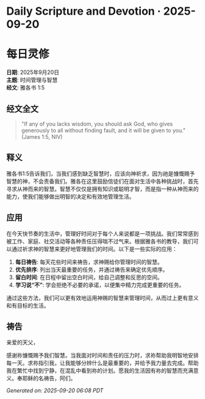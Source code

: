 # Daily Scripture and Devotion · 2025-09-20

# 每日灵修

**日期**: 2025年9月20日  
**主题**: 时间管理与智慧  
**经文**: 雅各书 1:5

## 经文全文

> "If any of you lacks wisdom, you should ask God, who gives generously to all without finding fault, and it will be given to you." (James 1:5, NIV)

## 释义

雅各书1:5告诉我们，当我们感到缺乏智慧时，应该向神祈求，因为祂是慷慨赐予智慧的神，不会责备我们。雅各在这里鼓励信徒们在面对生活中各种挑战时，首先寻求从神而来的智慧。智慧不仅仅是拥有知识或聪明才智，而是指一种从神而来的能力，使我们能够做出明智的决定和有效地管理生活。

## 应用

在今天快节奏的生活中，管理好时间对于每个人来说都是一项挑战。我们常常感到被工作、家庭、社交活动等各种责任压得喘不过气来。根据雅各书的教导，我们可以通过祈求神的智慧来更好地管理我们的时间。以下是一些实际的应用：

1. **每日祷告**: 每天花些时间来祷告，求神赐给你管理时间的智慧。
2. **优先排序**: 列出当天最重要的任务，并通过祷告来确定优先顺序。
3. **留白时间**: 在日程中留出空白时间，给自己调整和反思的空间。
4. **学习说“不”**: 学会拒绝不必要的承诺，以便集中精力完成更重要的任务。

通过这些方法，我们可以更有效地运用神赐的智慧来管理时间，从而过上更有意义和有目标的生活。

## 祷告

亲爱的天父，

感谢祢慷慨赐予我们智慧。当我面对时间和责任的压力时，求祢帮助我明智地安排每一天。求祢指引我，让我能够分辨什么是最重要的，并给予我力量去完成。帮助我在繁忙中找到宁静，在混乱中看到祢的计划。愿我的生活因有祢的智慧而充满意义。奉耶稣的名祷告，阿们。

_Generated on: 2025-09-20 06:08 PDT_
